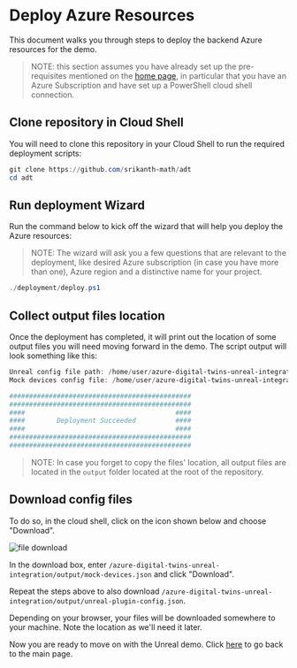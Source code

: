 # Deploy Azure Resources

This document walks you through steps to deploy the backend Azure resources for the demo.

> NOTE:  this section assumes you have already set up the pre-requisites mentioned on the [home page](/README.md), in particular that you have an Azure Subscription and have set up a PowerShell cloud shell connection.

## Clone repository in Cloud Shell

You will need to clone this repository in your Cloud Shell to run the required deployment scripts:

```powershell
git clone https://github.com/srikanth-math/adt
cd adt
```

## Run deployment Wizard

Run the command below to kick off the wizard that will help you deploy the Azure resources:

> NOTE: The wizard will ask you a few questions that are relevant to the deployment, like desired Azure subscription (in case you have more than one), Azure region and a distinctive name for your project.

```powershell
./deployment/deploy.ps1
```

## Collect output files location

Once the deployment has completed, it will print out the location of some output files you will need moving forward in the demo. The script output will look something like this:

```powershell
Unreal config file path: /home/user/azure-digital-twins-unreal-integration/output/unreal-plugin-config.json
Mock devices config file: /home/user/azure-digital-twins-unreal-integration/output/mock-devices.json

##############################################
##############################################
####                                      ####
####        Deployment Succeeded          ####
####                                      ####
##############################################
##############################################
```

> NOTE: In case you forget to copy the files' location, all output files are located in the `output` folder located at the root of the repository.

## Download config files

To do so, in the cloud shell, click on the icon shown below and choose "Download".

![file download](/media/azure-upload-download.jpg)

In the download box, enter `/azure-digital-twins-unreal-integration/output/mock-devices.json` and click "Download".

Repeat the steps above to also download `/azure-digital-twins-unreal-integration/output/unreal-plugin-config.json`.

Depending on your browser, your files will be downloaded somewhere to your machine.  Note the location as we'll need it later.

Now you are ready to move on with the Unreal demo. Click [here](/README.md#configure-unreal-connections-to-azure) to go back to the main page.
